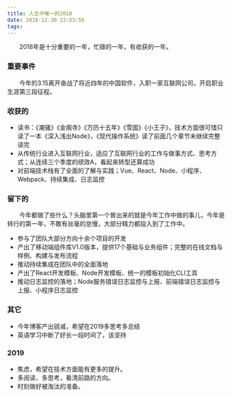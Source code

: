 ```yaml
---
title: 人生中唯一的2018
date: 2018-12-30 22:53:55
tags:
---
```

&emsp;&emsp;2018年是十分重要的一年，忙碌的一年，有收获的一年。

### 重要事件
&emsp;&emsp;今年的3.15离开奋战了将近四年的中国软件，入职一家互联网公司，开启职业生涯第三段征程。

### 收获的
- 读书：《潮骚》《金阁寺》《万历十五年》《雪国》《小王子》，技术方面很可惜只读了一本《深入浅出Node》，《现代操作系统》读了前面几个章节未继续完整读完
- 从传统行业进入互联网行业，适应了互联网行业的工作与做事方式、思考方式；从连续三个季度的绩效A，看起来转型还算成功
- 对前端技术栈有了全面的了解与实践；Vue、React、Node、小程序、Webpack、持续集成、日志监控

### 留下的
&emsp;&emsp;今年都做了些什么？头脑里第一个冒出来的就是今年工作中做的事儿，今年是转行的第一年，不敢有丝毫的怠慢，大部分精力都投入到了工作中。

- 参与了团队大部分方向十余个项目的开发
- 产出了移动端组件库V1.0版本，提供17个基础与业务组件；完整的在线文档与样例、构建与发布流程
- 推动持续集成在团队中的全面落地
- 产出了React开发模板、Node开发模板、统一的模板初始化CLI工具
- 推动日志监控的落地；Node服务错误日志监控与上报、前端错误日志监控与上报、小程序日志监控

### 其它
- 今年博客产出锐减，希望在2019多思考多总结
- 英语学习中断了好长一段时间了，该坚持

### 2019
- 焦虑，希望在技术方面能有更多的提升。
- 多阅读、多思考，看清前路的方向。
- 时刻做好被淘汰的准备。

